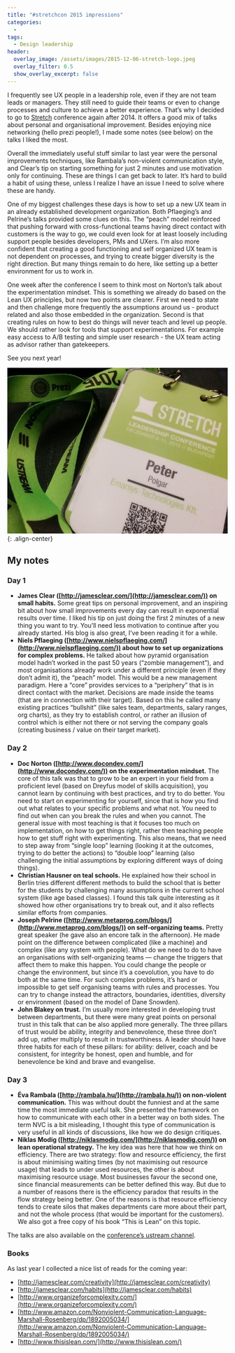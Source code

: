 ```yaml
---
title: "#stretchcon 2015 impressions"
categories:
  - 
tags:
  - Design leadership
header:
  overlay_image: /assets/images/2015-12-06-stretch-logo.jpeg
  overlay_filter: 0.5
  show_overlay_excerpt: false
---
```


I frequently see UX people in a leadership role, even if they are not team leads or managers. They still need to guide their teams or even to change processes and culture to achieve a better experience. That’s why I decided to go to [Stretch](http://stretchcon.com/) conference again after 2014. It offers a good mix of talks about personal and organisational improvement. Besides enjoying nice networking (hello prezi people!), I made some notes (see below) on the talks I liked the most.

Overall the immediately useful stuff similar to last year were the personal improvements techniques, like Rambala’s non-violent communication style, and Clear’s tip on starting something for just 2 minutes and use motivation only for continuing. These are things I can get back to later. It’s hard to build a habit of using these, unless I realize I have an issue I need to solve where these are handy.

One of my biggest challenges these days is how to set up a new UX team in an already established development organization. Both Pflaeging’s and Pelrine’s talks provided some clues on this. The “peach” model reinforced that pushing forward with cross-functional teams having direct contact with customers is the way to go, we could even look for at least loosely including support people besides developers, PMs and UXers. I’m also more confident that creating a good functioning and self organized UX team is not dependent on processes, and trying to create bigger diversity is the right direction. But many things remain to do here, like setting up a better environment for us to work in.

One week after the conference I seem to think most on Norton’s talk about the experimentation mindset. This is something we already do based on the Lean UX principles, but now two points are clearer. First we need to state and then challenge more frequently the assumptions around us - product related and also those embedded in the organization. Second is that creating rules on how to best do things will never teach and level up people. We should rather look for tools that support experimentations. For example easy access to A/B testing and simple user research - the UX team acting as advisor rather than gatekeepers.

See you next year!

![image-center](/assets/images/2015-12-06-stretch-badge.jpeg){: .align-center}

## My notes

### Day 1

- **James Clear ([http://jamesclear.com/](http://jamesclear.com/)) on small habits.** Some great tips on personal improvement, and an inspiring bit about how small improvements every day can result in exponential results over time. I liked his tip on just doing the first 2 minutes of a new thing you want to try. You’ll need less motivation to continue after you already started. His blog is also great, I’ve been reading it for a while.
- **Niels Pflaeging ([http://www.nielspflaeging.com/](http://www.nielspflaeging.com/)) about how to set up organizations for complex problems.** He talked about how pyramid organisation model hadn’t worked in the past 50 years (“zombie management”), and most organisations already work under a different principle (even if they don’t admit it), the “peach” model. This would be a new management paradigm. Here a “core” provides services to a “periphery” that is in direct contact with the market. Decisions are made inside the teams (that are in connection with their target). Based on this he called many existing practices “bullshit” (like sales team, departments, salary ranges, org charts), as they try to establish control, or rather an illusion of control which is either not there or not serving the company goals (creating business / value on their target market).

### Day 2

- **Doc Norton ([http://www.docondev.com/](http://www.docondev.com/)) on the experimentation mindset.** The core of this talk was that to grow to be an expert in your field from a proficient level (based on Dreyfus model of skills acquisition), you cannot learn by continuing with best practices, and try to do better. You need to start on experimenting for yourself, since that is how you find out what relates to your specific problems and what not. You need to find out when can you break the rules and when you cannot. The general issue with most teaching is that it focuses too much on implementation, on how to get things right, rather then teaching people how to get stuff right with experimenting. This also means, that we need to step away from “single loop” learning (looking it at the outcomes, trying to do better the actions) to “double loop” learning (also challenging the initial assumptions by exploring different ways of doing things).
- **Christian Hausner on teal schools.** He explained how their school in Berlin tries different different methods to build the school that is better for the students by challenging many assumptions in the current school system (like age based classes). I found this talk quite interesting as it showed how other organisations try to break out, and it also reflects similar efforts from companies.
- **Joseph Pelrine ([http://www.metaprog.com/blogs/](http://www.metaprog.com/blogs/)) on self-organizing teams.** Pretty great speaker (he gave also an encore talk in the afternoon). He made point on the difference between complicated (like a machine) and complex (like any system with people). What do we need to do to have an organisations with self-organizing teams — change the triggers that affect them to make this happen. You could change the people or change the environment, but since it’s a coevolution, you have to do both at the same time. For such complex problems, it’s hard or impossible to get self organising teams with rules and processes. You can try to change instead the attractors, boundaries, identities, diversity or environment (based on the model of Dane Snowden).
- **John Blakey on trust.** I’m usually more interested in developing trust between departments, but there were many great points on personal trust in this talk that can be also applied more generally. The three pillars of trust would be ability, integrity and benevolence, these three don’t add up, rather multiply to result in trustworthiness. A leader should have three habits for each of these pillars: for ability: deliver, coach and be consistent, for integrity be honest, open and humble, and for benevolence be kind and brave and evangelise.

### Day 3

- **Éva Rambala ([http://rambala.hu/](http://rambala.hu/)) on non-violent communication.** This was without doubt the funniest and at the same time the most immediate useful talk. She presented the framework on how to communicate with each other in a better way on both sides. The term NVC is a bit misleading, I thought this type of communication is very useful in all kinds of discussions, like how we do design critiques.
- **Niklas Modig ([http://niklasmodig.com/](http://niklasmodig.com/)) on lean operational strategy.** The key idea was here that how we think on efficiency. There are two strategy: flow and resource efficiency, the first is about minimising waiting times (by not maximising out resource usage) that leads to under used resources, the other is about maximising resource usage. Most businesses favour the second one, since financial measurements can be better defined this way. But due to a number of reasons there is the efficiency paradox that results in the flow strategy being better. One of the reasons is that resource efficiency tends to create silos that makes departments care more about their part, and not the whole process (that would be important for the customers). We also got a free copy of his book “This is Lean” on this topic.

The talks are also available on the [conference’s ustream channel](http://www.ustream.tv/stretch).

### Books

As last year I collected a nice list of reads for the coming year:

- [http://jamesclear.com/creativity](http://jamesclear.com/creativity)
- [http://jamesclear.com/habits](http://jamesclear.com/habits)
- [http://www.organizeforcomplexity.com/](http://www.organizeforcomplexity.com/)
- [http://www.amazon.com/Nonviolent-Communication-Language-Marshall-Rosenberg/dp/1892005034/](http://www.amazon.com/Nonviolent-Communication-Language-Marshall-Rosenberg/dp/1892005034/)
- [http://www.thisislean.com/](http://www.thisislean.com/)
